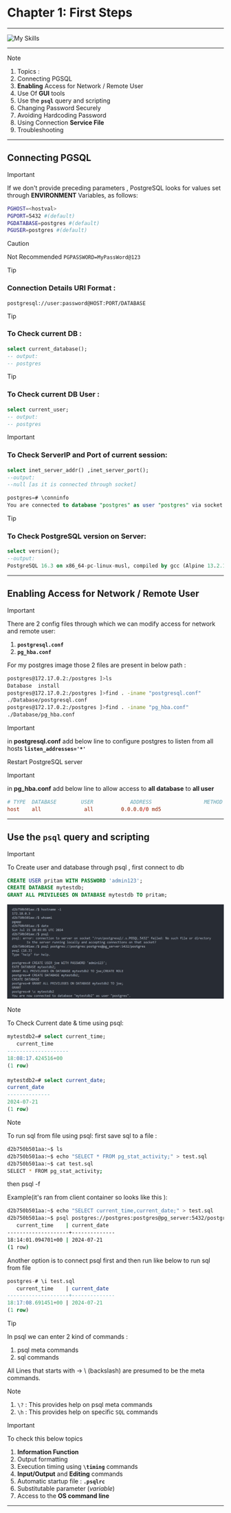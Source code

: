 # Chapter 1: First Steps

---

![My Skills](https://go-skill-icons.vercel.app/api/icons?i=postgres,linux,docker,bash,&perine=6)

---

> [!NOTE]
>
> 1. Topics :
> 1. Connecting PGSQL
> 1. **Enabling** Access for Network / Remote User
> 1. Use Of **GUI** tools
> 1. Use the **`psql`** query and scripting
> 1. Changing Password Securely
> 1. Avoiding Hardcoding Password
> 1. Using Connection **Service File**
> 1. Troubleshooting

---

## Connecting PGSQL

> [!IMPORTANT]
> If we don't provide preceding parameters , PostgreSQL looks for values set through **ENVIRONMENT** Variables, as follows:
>
> ```bash
> PGHOST=<hostval>
> PGPORT=5432 #(default)
> PGDATABASE=postgres #(default)
> PGUSER=postgres #(default)
> ```

> [!CAUTION]
> Not Recommended
> `PGPASSWORD=MyPassWord@123`

> [!TIP]
>
> ### Connection Details URI Format :
>
> ```link
> postgresql://user:password@HOST:PORT/DATABASE
> ```

> [!TIP]
>
> ### To Check current DB :
>
> ```sql
> select current_database();
> -- output:
> -- postgres
> ```

> [!TIP]
>
> ### To Check current DB User :
>
> ```sql
> select current_user;
> -- output:
> -- postgres
> ```

> [!IMPORTANT]
>
> ### To Check ServerIP and Port of current session:
>
> ```sql
> select inet_server_addr() ,inet_server_port();
> --output:
> --null [as it is connected through socket]
> ```
>
> ```sql
> postgres=# \conninfo
> You are connected to database "postgres" as user "postgres" via socket in "/tmp" at port "5432".
> ```

> [!TIP]
>
> ### To Check PostgreSQL version on Server:
>
> ```sql
> select version();
> --output:
> PostgreSQL 16.3 on x86_64-pc-linux-musl, compiled by gcc (Alpine 13.2.1_git20240309) 13.2.1 20240309, 64-bit
> ```
---
## Enabling Access for Network / Remote User

> [!IMPORTANT]
>
> There are 2 config files through which we can modify access for network and remote user:
>
> 1. **`postgresql.conf`**
> 1. **`pg_hba.conf`**
>
> For my postgres image those 2 files are present in below path :
>
> ```bash
> postgres@172.17.0.2:/postgres ]>ls
> Database  install
> postgres@172.17.0.2:/postgres ]>find . -iname "postgresql.conf"
> ./Database/postgresql.conf
> postgres@172.17.0.2:/postgres ]>find . -iname "pg_hba.conf"
> ./Database/pg_hba.conf
> ```

> [!IMPORTANT]
> in **postgresql.conf** add below line to configure postgres to listen from all hosts
> **`listen_addresses='*'`**
>
> Restart PostgreSQL server

> [!IMPORTANT]
> in **pg_hba.conf** add below line to allow access to **all database** to **all user**
>
> ```conf
> # TYPE  DATABASE        USER            ADDRESS                 METHOD
> host    all              all         0.0.0.0/0 md5
> ```
---
## Use the `psql` query and scripting

> [!IMPORTANT]
>
> To Create user and database through psql , first connect to db
>
> ```sql
> CREATE USER pritam WITH PASSWORD 'admin123';
> CREATE DATABASE mytestdb;
> GRANT ALL PRIVILEGES ON DATABASE mytestdb TO pritam;
> ```
>
> ![example_1.png Not Found](./img/example_1.png)

> [!NOTE]
> To Check Current date & time using psql:
>
> ```sql
> mytestdb2=# select current_time;
>    current_time
> --------------------
> 18:08:17.424516+00
> (1 row)
>
> mytestdb2=# select current_date;
> current_date
> --------------
> 2024-07-21
> (1 row)
> ```

> [!NOTE]
> To run sql from file using psql:
> first save sql to a file :
>
> ```bash
> d2b750b501aa:~$ ls
> d2b750b501aa:~$ echo "SELECT * FROM pg_stat_activity;" > test.sql
> d2b750b501aa:~$ cat test.sql
> SELECT * FROM pg_stat_activity;
> ```
>
> then psql -f <filename>
>
> Example(it's ran from client container so looks like this ):
>
> ```bash
> d2b750b501aa:~$ echo "SELECT current_time,current_date;" > test.sql
> d2b750b501aa:~$ psql postgres://postgres:postgres@pg_server:5432/postgres -f test.sql
>    current_time    | current_date
> --------------------+--------------
> 18:14:01.094701+00 | 2024-07-21
> (1 row)
> ```
>
> Another option is to connect psql first and then run like below to run sql from file
>
> ```sql
> postgres-# \i test.sql
>    current_time    | current_date
> --------------------+--------------
> 18:17:08.691451+00 | 2024-07-21
> (1 row)
> ```

> [!TIP]
> In psql we can enter 2 kind of commands :
>
> 1. psql meta commands
> 1. sql commands
>
> All Lines that starts with -> \ (backslash) are presumed to be the meta commands.

> [!NOTE]
>
> 1. `\?` : This provides help on psql meta commands
> 1. `\h` : This provides help on specific `SQL` commands

> [!IMPORTANT]
>
> To check this below topics
>
> 1. **Information Function**
> 1. Output formatting
> 1. Execution timing using **`\timing`** commands
> 1. **Input/Output** and **Editing** commands
> 1. Automatic startup file : **`.psqlrc`**
> 1. Substitutable parameter (_variable_)
> 1. Access to the **OS command line**

---